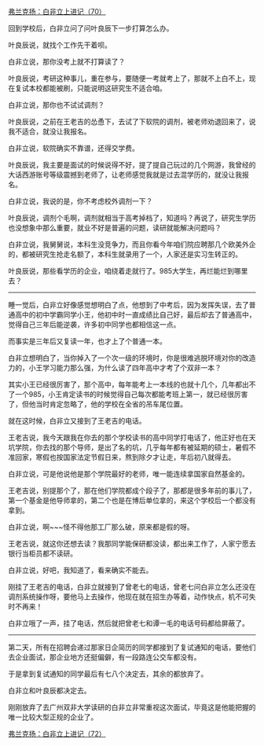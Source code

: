 <p></p><a href="https://zhuanlan.zhihu.com/p/102881555" data-draft-node="block" data-draft-type="link-card" data-image="https://pic4.zhimg.com/v2-b2ef4528fbb8837f7b5c02bda0ccb3a3_180x120.jpg" data-image-width="869" data-image-height="326" class="internal">弗兰克扬：白非立上进记（70）</a><p>回到学校后，白非立问了问叶良辰下一步打算怎么办。</p><p>叶良辰说，就找个工作先干着呗。</p><p>白非立说，那你没考上就不打算读了？</p><p>叶良辰说，考研这种事儿，重在参与，要随便一考就考上了，那就不上白不上，现在复试本校都能被刷，只能说明这研究生不适合咱。</p><p>白非立说，那你也不试试调剂？</p><p>叶良辰说，之前在王老吉的怂恿下，去试了下软院的调剂，被老师劝退回来了，说我不适合，就没让我报名。</p><p>白非立说，软院确实不靠谱，还得交学费。</p><p>叶良辰说，我主要是面试的时候说得不好，提了提自己玩过的几个网游，我曾经的大话西游账号等级震撼到老师了，让老师感觉我就是过去混学历的，就没让我报名。</p><p>白非立说，我说的是，你不考虑校外调剂一下？</p><p>叶良辰说，调剂个毛啊，调剂就相当于高考掉档了，知道吗？再说了，研究生学历也没想象中那么重要，就业不好是普遍的问题，读研就能解决问题吗？</p><p>白非立说，我舅舅说，本科生没竞争力，而且你看今年咱们院应聘那几个欧美外企的，都被研究生抢走名额了，本科生就录用了一个，人家还是实习生转正的。</p><p>叶良辰说，那些看学历的企业，咱绕着走就行了。985大学生，再烂能烂到哪里去？</p><hr><p>睡一觉后，白非立好像感觉想明白了点，他想到了中考后，因为发挥失误，去了普通高中的初中学霸同学小王，他初中时一直成绩比自己好，最后却去了普通高中，觉得自己三年后能逆袭，许多初中同学也都相信这一点。</p><p>而事实是三年后又复读一年，也才上了个普通一本。</p><p>白非立想明白了，当你掉入了一个次一级的环境时，你是很难逃脱环境对你的改造力的，小王学习能力那么强，为什么读了四年高中才考了个双非一本？</p><p>其实小王已经很厉害了，那个高中，每年能考上一本线的也就十几个，几年都出不了一个985，小王肯定读书的时候觉得自己每次都能考班上第一，就已经很厉害了，但他当时肯定忽略了，他的学校在全省的吊车尾位置。</p><p>就在这时候，白非立又接到了王老吉的电话。</p><p>王老吉说，我今天跟我在你去的那个学校读书的高中同学打电话了，他正好也在天坑学院，你去找的那个导师，是出了名的坑，几乎每年都有被延期的硕士，暑假不准回家，寒假也按国家法定节假日来，熬到除夕才让走，年后初八就得去。</p><p>白非立说，可是他说他是那个学院最好的老师，唯一能连续拿国家自然基金的。</p><p>王老吉说，别提那个了，那在他们学院都成个段子了，那都是很多年前的事儿了，第一个基金是他导师拿的，第二个也是在博后单位拿的，来这个学校后一个都没有拿到。</p><p>白非立说，啊~~~怪不得他那工厂那么破，原来都是假的呀。</p><p>王老吉说，就这你还想去读？我那同学能保研都没读，都出来工作了，人家宁愿去银行当柜员都不读研。</p><p>白非立说，好吧，我知道了，看来确实不能去。</p><p>刚挂了王老吉的电话，白非立就接到了曾老七的电话，曾老七问白非立怎么还没在调剂系统操作呀，要他马上去操作，他现在就在招生办等着，动作快点，机不可失时不再来！</p><p>白非立哦了一声，挂了电话，然后就把曾老七和谭一毛的电话号码都给屏蔽了。</p><hr><p>第二天，所有在招聘会递过那家日企简历的同学都接到了复试通知的电话，要他们去企业面试，那企业地方还挺偏僻，有一段路连公交车都没有。</p><p>于是拿到复试通知的同学最后有七八个决定去，其余的都放弃了。</p><p>白非立和叶良辰都决定去。</p><p>刚刚放弃了去广州双非大学读研的白非立非常重视这次面试，毕竟这是他能把握的唯一比较大型正规的企业了。</p><a href="https://zhuanlan.zhihu.com/p/103258159" data-draft-node="block" data-draft-type="link-card" data-image="https://pic4.zhimg.com/v2-aa6119410d90f523157eb0da177c9c87_180x120.jpg" data-image-width="800" data-image-height="320" class="internal">弗兰克扬：白非立上进记（72）</a><p></p>